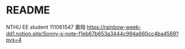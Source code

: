 # README
NTHU EE student
111061547 蕭翔
https://rainbow-week-dd1.notion.site/Sonny-s-note-f1eb67b653a3444c994a660cc4ba4569?pvs=4
